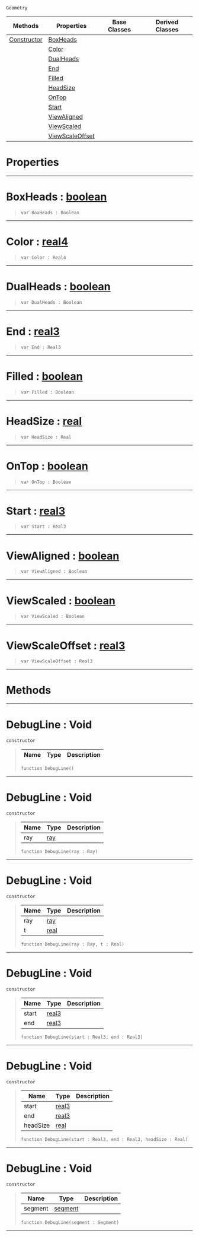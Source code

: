  `Geometry`

|Methods|Properties|Base Classes|Derived Classes|
|---|---|---|---|
|[ Constructor](debugline.md#debugline-void)|[ BoxHeads](debugline.md#boxheads-zilch-engine-doc)| | |
| |[ Color](debugline.md#color-zilch-engine-docume)| | |
| |[ DualHeads](debugline.md#dualheads-zilch-engine-do)| | |
| |[ End](debugline.md#end-zilch-engine-document)| | |
| |[ Filled](debugline.md#filled-zilch-engine-docum)| | |
| |[ HeadSize](debugline.md#headsize-zilch-engine-doc)| | |
| |[ OnTop](debugline.md#ontop-zilch-engine-docume)| | |
| |[ Start](debugline.md#start-zilch-engine-docume)| | |
| |[ ViewAligned](debugline.md#viewaligned-zilch-engine)| | |
| |[ ViewScaled](debugline.md#viewscaled-zilch-engine-d)| | |
| |[ ViewScaleOffset](debugline.md#viewscaleoffset-zilch-eng)| | |


 #  Properties


---  
 #  BoxHeads : [boolean](../nada_base_types/boolean.md)

> 
> ```TS:Nada
> var BoxHeads : Boolean


---  
 #  Color : [real4](../nada_base_types/real4.md)

> 
> ```TS:Nada
> var Color : Real4


---  
 #  DualHeads : [boolean](../nada_base_types/boolean.md)

> 
> ```TS:Nada
> var DualHeads : Boolean


---  
 #  End : [real3](../nada_base_types/real3.md)

> 
> ```TS:Nada
> var End : Real3


---  
 #  Filled : [boolean](../nada_base_types/boolean.md)

> 
> ```TS:Nada
> var Filled : Boolean


---  
 #  HeadSize : [real](../nada_base_types/real.md)

> 
> ```TS:Nada
> var HeadSize : Real


---  
 #  OnTop : [boolean](../nada_base_types/boolean.md)

> 
> ```TS:Nada
> var OnTop : Boolean


---  
 #  Start : [real3](../nada_base_types/real3.md)

> 
> ```TS:Nada
> var Start : Real3


---  
 #  ViewAligned : [boolean](../nada_base_types/boolean.md)

> 
> ```TS:Nada
> var ViewAligned : Boolean


---  
 #  ViewScaled : [boolean](../nada_base_types/boolean.md)

> 
> ```TS:Nada
> var ViewScaled : Boolean


---  
 #  ViewScaleOffset : [real3](../nada_base_types/real3.md)

> 
> ```TS:Nada
> var ViewScaleOffset : Real3


---  
 #  Methods


---  
 #  DebugLine : Void

 `constructor`

> 
> |Name|Type|Description|
> |---|---|---|
> ```TS:Nada
> function DebugLine()
> ``` 


---  
 #  DebugLine : Void

 `constructor`

> 
> |Name|Type|Description|
> |---|---|---|
> |ray|[ray](ray.md)| |
> ```TS:Nada
> function DebugLine(ray : Ray)
> ``` 


---  
 #  DebugLine : Void

 `constructor`

> 
> |Name|Type|Description|
> |---|---|---|
> |ray|[ray](ray.md)| |
> |t|[real](../nada_base_types/real.md)| |
> ```TS:Nada
> function DebugLine(ray : Ray, t : Real)
> ``` 


---  
 #  DebugLine : Void

 `constructor`

> 
> |Name|Type|Description|
> |---|---|---|
> |start|[real3](../nada_base_types/real3.md)| |
> |end|[real3](../nada_base_types/real3.md)| |
> ```TS:Nada
> function DebugLine(start : Real3, end : Real3)
> ``` 


---  
 #  DebugLine : Void

 `constructor`

> 
> |Name|Type|Description|
> |---|---|---|
> |start|[real3](../nada_base_types/real3.md)| |
> |end|[real3](../nada_base_types/real3.md)| |
> |headSize|[real](../nada_base_types/real.md)| |
> ```TS:Nada
> function DebugLine(start : Real3, end : Real3, headSize : Real)
> ``` 


---  
 #  DebugLine : Void

 `constructor`

> 
> |Name|Type|Description|
> |---|---|---|
> |segment|[segment](segment.md)| |
> ```TS:Nada
> function DebugLine(segment : Segment)
> ``` 


---  
 

 